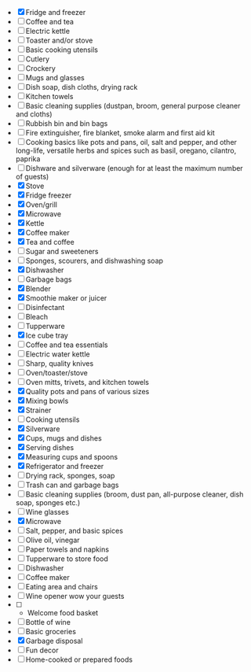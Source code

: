 
- [x] Fridge and freezer
- [ ] Coffee and tea
- [ ] Electric kettle
- [ ] Toaster and/or stove
- [ ] Basic cooking utensils
- [ ] Cutlery
- [ ] Crockery
- [ ] Mugs and glasses
- [ ] Dish soap, dish cloths, drying rack
- [ ] Kitchen towels
- [ ] Basic cleaning supplies (dustpan, broom, general purpose cleaner and cloths)
- [ ] Rubbish bin and bin bags
- [ ] Fire extinguisher, fire blanket, smoke alarm and first aid kit
- [ ] Cooking basics like pots and pans, oil, salt and pepper, and other long-life, versatile herbs and spices such as basil, oregano, cilantro, paprika
- [ ] Dishware and silverware (enough for at least the maximum number of guests)
- [x] Stove
- [x] Fridge freezer
- [x] Oven/grill
- [x] Microwave
- [x] Kettle
- [x] Coffee maker
- [x] Tea and coffee
- [ ] Sugar and sweeteners
- [ ] Sponges, scourers, and dishwashing soap
- [x] Dishwasher
- [ ] Garbage bags
- [x] Blender
- [x] Smoothie maker or juicer
- [ ] Disinfectant
- [ ] Bleach
- [ ] Tupperware
- [x] Ice cube tray
- [ ] Coffee and tea essentials
- [ ] Electric water kettle
- [ ] Sharp, quality knives
- [ ] Oven/toaster/stove
- [ ] Oven mitts, trivets, and kitchen towels
- [x] Quality pots and pans of various sizes
- [x] Mixing bowls
- [x] Strainer
- [ ] Cooking utensils
- [x] Silverware
- [x] Cups, mugs and dishes
- [x] Serving dishes
- [x] Measuring cups and spoons
- [x] Refrigerator and freezer
- [ ] Drying rack, sponges, soap
- [ ] Trash can and garbage bags
- [ ] Basic cleaning supplies (broom, dust pan, all-purpose cleaner, dish soap, sponges etc.)
- [ ] Wine glasses
- [x] Microwave
- [ ] Salt, pepper, and basic spices
- [ ] Olive oil, vinegar
- [ ] Paper towels and napkins
- [ ] Tupperware to store food
- [ ] Dishwasher
- [ ] Coffee maker
- [ ] Eating area and chairs
- [ ] Wine opener
wow your guests
- [ ] - Welcome food basket
- [ ] Bottle of wine
- [ ] Basic groceries
- [x] Garbage disposal
- [ ] Fun decor
- [ ] Home-cooked or prepared foods